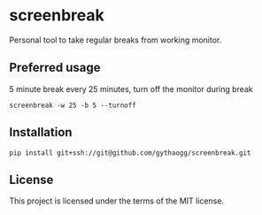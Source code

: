 # screenbreak

Personal tool to take regular breaks from working monitor.

## Preferred usage

5 minute break every 25 minutes, turn off the monitor during break

`screenbreak -w 25 -b 5 --turnoff`

## Installation

`pip install git+ssh://git@github.com/gythaogg/screenbreak.git`

## License

This project is licensed under the terms of the MIT license.
